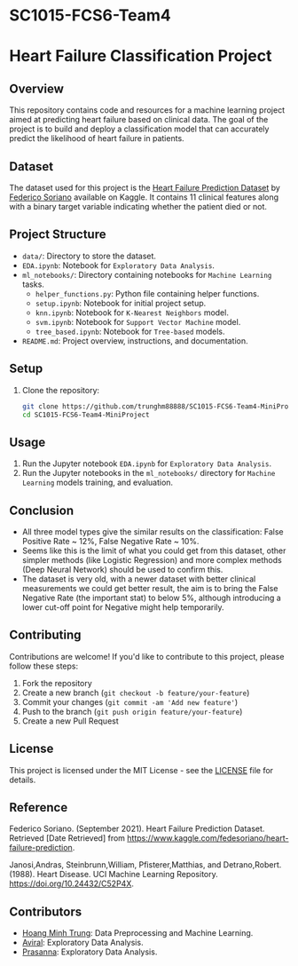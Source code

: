 # SC1015-FCS6-Team4
# Heart Failure Classification Project

## Overview
This repository contains code and resources for a machine learning project aimed at predicting heart failure based on clinical data. The goal of the project is to build and deploy a classification model that can accurately predict the likelihood of heart failure in patients.

## Dataset
The dataset used for this project is the [Heart Failure Prediction Dataset](https://www.kaggle.com/fedesoriano/heart-failure-prediction) by [Federico Soriano](https://www.kaggle.com/fedesoriano) available on Kaggle. It contains 11 clinical features along with a binary target variable indicating whether the patient died or not.

## Project Structure
- `data/`: Directory to store the dataset.
- `EDA.ipynb`: Notebook for `Exploratory Data Analysis`.
- `ml_notebooks/`: Directory containing notebooks for `Machine Learning` tasks.
  - `helper_functions.py`: Python file containing helper functions.
  - `setup.ipynb`: Notebook for initial project setup.
  - `knn.ipynb`: Notebook for `K-Nearest Neighbors` model.
  - `svm.ipynb`: Notebook for `Support Vector Machine` model.
  - `tree_based.ipynb`: Notebook for `Tree-based` models.
- `README.md`: Project overview, instructions, and documentation.

## Setup
1. Clone the repository:
    ```bash
    git clone https://github.com/trunghm88888/SC1015-FCS6-Team4-MiniProject.git
    cd SC1015-FCS6-Team4-MiniProject
    ```

## Usage
1. Run the Jupyter notebook `EDA.ipynb` for `Exploratory Data Analysis`.
2. Run the Jupyter notebooks in the `ml_notebooks/` directory for `Machine Learning` models training, and evaluation.

## Conclusion
- All three model types give the similar results on the classification: False Positive Rate ~ 12%, False Negative Rate ~ 10%.
- Seems like this is the limit of what you could get from this dataset, other simpler methods (like Logistic Regression) and more complex methods (Deep Neural Network) should be used to confirm this.
- The dataset is very old, with a newer dataset with better clinical measurements we could get better result, the aim is to bring the False Negative Rate (the important stat) to below 5%, although introducing a lower cut-off point for Negative might help temporarily.

## Contributing
Contributions are welcome! If you'd like to contribute to this project, please follow these steps:
1. Fork the repository
2. Create a new branch (`git checkout -b feature/your-feature`)
3. Commit your changes (`git commit -am 'Add new feature'`)
4. Push to the branch (`git push origin feature/your-feature`)
5. Create a new Pull Request

## License
This project is licensed under the MIT License - see the [LICENSE](LICENSE) file for details.

## Reference
Federico Soriano. (September 2021). Heart Failure Prediction Dataset. Retrieved [Date Retrieved] from https://www.kaggle.com/fedesoriano/heart-failure-prediction.

Janosi,Andras, Steinbrunn,William, Pfisterer,Matthias, and Detrano,Robert. (1988). Heart Disease. UCI Machine Learning Repository. https://doi.org/10.24432/C52P4X.

## Contributors
- [Hoang Minh Trung](https://github.com/trunghm88888): Data Preprocessing and Machine Learning.
- [Aviral](https://github.com/Aviral00001): Exploratory Data Analysis.
- [Prasanna](): Exploratory Data Analysis.
